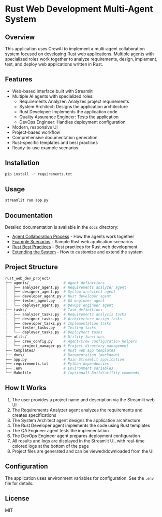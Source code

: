 # Rust Web Development Multi-Agent System

## Overview

This application uses CrewAI to implement a multi-agent collaboration system focused on developing Rust web applications. Multiple agents with specialized roles work together to analyze requirements, design, implement, test, and deploy web applications written in Rust.

## Features

- Web-based interface built with Streamlit
- Multiple AI agents with specialized roles:
  - Requirements Analyzer: Analyzes project requirements
  - System Architect: Designs the application architecture
  - Rust Developer: Implements the application code
  - Quality Assurance Engineer: Tests the application
  - DevOps Engineer: Handles deployment configuration
- Modern, responsive UI
- Project-based workflow
- Comprehensive documentation generation
- Rust-specific templates and best practices
- Ready-to-use example scenarios

## Installation

```bash
pip install -r requirements.txt
```

## Usage

```bash
streamlit run app.py
```

## Documentation

Detailed documentation is available in the `docs` directory:

- [Agent Collaboration Process](docs/agent_collaboration.md) - How the agents work together
- [Example Scenarios](docs/example_scenarios.md) - Sample Rust web application scenarios
- [Rust Best Practices](docs/rust_best_practices.md) - Best practices for Rust web development
- [Extending the System](docs/extending_the_system.md) - How to customize and extend the system

## Project Structure

```bash
rust_web_dev_project/
├── agents/                # Agent definitions
│   ├── analyzer_agent.py  # Requirements analyzer agent
│   ├── designer_agent.py  # System architect agent
│   ├── developer_agent.py # Rust developer agent
│   ├── tester_agent.py    # QA engineer agent
│   └── deployer_agent.py  # DevOps engineer agent
├── tasks/                 # Task definitions
│   ├── analyzer_tasks.py  # Requirements analysis tasks
│   ├── designer_tasks.py  # Architecture design tasks
│   ├── developer_tasks.py # Implementation tasks
│   ├── tester_tasks.py    # Testing tasks
│   └── deployer_tasks.py  # Deployment tasks
├── utils/                 # Utility functions
│   ├── crew_config.py     # Agent/Crew configuration helpers
│   └── project_manager.py # Project directory management
├── templates/             # Rust web app templates
├── docs/                  # Documentation (markdown)
├── app.py                 # Main Streamlit application
├── requirements.txt       # Python dependencies
├── .env                   # Environment variables
└── Makefile               # (optional) Build/utility commands
```

## How It Works

1. The user provides a project name and description via the Streamlit web UI
2. The Requirements Analyzer agent analyzes the requirements and creates specifications
3. The System Architect agent designs the application architecture
4. The Rust Developer agent implements the code using Rust templates
5. The QA Engineer agent tests the implementation
6. The DevOps Engineer agent prepares deployment configuration
7. All results and logs are displayed in the Streamlit UI, with real-time colored logs at the bottom of the page
8. Project files are generated and can be viewed/downloaded from the UI

## Configuration

The application uses environment variables for configuration. See the `.env` file for details.

## License

MIT
